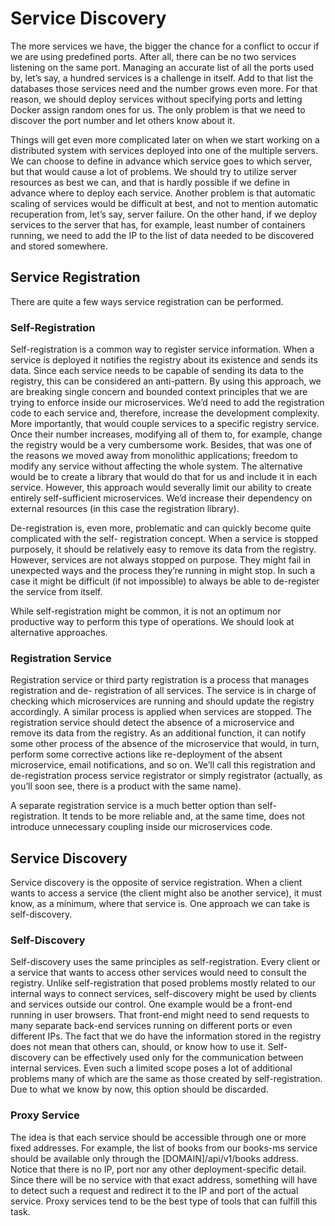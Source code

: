 # Service Discovery

The more services we have, the bigger the chance for a conflict to occur if we are using predefined ports. After all, there can be no two services listening on the same port. Managing an accurate list of all the ports used by, let’s say, a hundred services is a challenge in itself. Add to that list the databases those services need and the number grows even more. For that reason, we should deploy services without specifying ports and letting Docker assign random ones for us. The only problem is that we need to discover the port number and let others know about it.

Things will get even more complicated later on when we start working on a distributed system with services deployed into one of the multiple servers. We can choose to define in advance which service goes to which server, but that would cause a lot of problems. We should try to utilize server resources as best we can, and that is hardly possible if we define in advance where to deploy each service. Another problem is that automatic scaling of services would be difficult at best, and not to mention automatic recuperation from, let’s say, server failure. On the other hand, if we deploy services to the server that has, for example, least number of containers running, we need to add the IP to the list of data needed to be discovered and stored somewhere.

## Service Registration
There are quite a few ways service registration can be performed.

### Self-Registration
Self-registration is a common way to register service information. When a service is deployed it notifies the registry about its existence and sends its data. Since each service needs to be capable of sending its data to the registry, this can be considered an anti-pattern. By using this approach, we are breaking single concern and bounded context principles that we are trying to enforce inside our microservices. We’d need to add the registration code to each service and, therefore, increase the development complexity. More importantly, that would couple services to a specific registry service. Once their number increases, modifying all of them to, for example, change the registry would be a very cumbersome work. Besides, that was one of the reasons we moved away from monolithic applications; freedom to modify any service without affecting the whole system. The alternative would be to create a library that would do that for us and include it in each service. However, this approach would severally limit our ability to create entirely self-sufficient microservices. We’d increase their dependency on external resources (in this case the registration library).

De-registration is, even more, problematic and can quickly become quite complicated with the self- registration concept. When a service is stopped purposely, it should be relatively easy to remove its data from the registry. However, services are not always stopped on purpose. They might fail in unexpected ways and the process they’re running in might stop. In such a case it might be difficult (if not impossible) to always be able to de-register the service from itself.

While self-registration might be common, it is not an optimum nor productive way to perform this type of operations. We should look at alternative approaches.

### Registration Service
Registration service or third party registration is a process that manages registration and de- registration of all services. The service is in charge of checking which microservices are running and should update the registry accordingly. A similar process is applied when services are stopped. The registration service should detect the absence of a microservice and remove its data from the registry. As an additional function, it can notify some other process of the absence of the microservice that would, in turn, perform some corrective actions like re-deployment of the absent microservice, email notifications, and so on. We’ll call this registration and de-registration process service registrator or simply registrator (actually, as you’ll soon see, there is a product with the same name).

A separate registration service is a much better option than self-registration. It tends to be more reliable and, at the same time, does not introduce unnecessary coupling inside our microservices code.

## Service Discovery
Service discovery is the opposite of service registration. When a client wants to access a service (the client might also be another service), it must know, as a minimum, where that service is. One approach we can take is self-discovery.

### Self-Discovery
Self-discovery uses the same principles as self-registration. Every client or a service that wants to access other services would need to consult the registry. Unlike self-registration that posed problems mostly related to our internal ways to connect services, self-discovery might be used by clients and services outside our control. One example would be a front-end running in user browsers. That front-end might need to send requests to many separate back-end services running on different ports or even different IPs. The fact that we do have the information stored in the registry does not mean that others can, should, or know how to use it. Self-discovery can be effectively used only for the communication between internal services. Even such a limited scope poses a lot of additional problems many of which are the same as those created by self-registration. Due to what we know by now, this option should be discarded.

### Proxy Service
The idea is that each service should be accessible through one or more fixed addresses. For example, the list of books from our books-ms service should be available only through the [DOMAIN]/api/v1/books address. Notice that there is no IP, port nor any other deployment-specific detail. Since there will be no service with that exact address, something will have to detect such a request and redirect it to the IP and port of the actual service. Proxy services tend to be the best type of tools that can fulfill this task.
